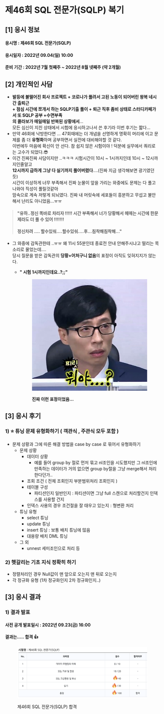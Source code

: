 # 제46회 SQL 전문가(SQLP) 복기

## \[1] 응시 정보&#x20;

#### 응시명 : 제46회 SQL 전문가(SQLP)

#### 응시일자 : 2022년 09.04(일) 10:00

#### 준비 기간 : 2022년 7월 첫째주 \~ 2022년 8월 넷째주 (약 2개월)

## \[2] 개인적인 사담

* **발등에 불떨어진 회사 프로젝트 +  코로나가 풀려서 고된 노동이 되어버린 왕복 네시간 출퇴근**\
  **+ 점심 시간에 쪼개서 하는 SQLP기출 풀이 + 퇴근 직후 좀비 상태로 스터디카페가서 또 SQLP 공부 +수면부족**\
  **의 콜라보가 매일매일 반복된 상황에서**...\
  모든 심신이 지친 상태에서 시험에 응시하고나서 쓴 후기라 이번 후기는 짧다...
* 만약 46회에 낙방한다면 ... 47회때에는 더 개념을 선명하게 명확히 머리에 이고 문제를 좀 더 **유형화**하며 공부하면서 실전에 대비해야할 것 같다.\
  이번에두 마음에 확신이 안 선다. 참 쉽지 않은 시험이야 ! 덕분에 실무에서 쿼리로는 고수가 되었다.😎
* 이건 진짜진짜 사담이지만 ..ㅋㅋㅋ 시험시간이 10시 \~ 1시까지인데  10시 \~ 12시까지인줄알고\
  **12시까지 급하게 그냥 다 실기까지 풀어버렸다**....(진짜 지금 생각해보면 광기였던듯)\
  시간이 이상하게 너무 부족해서 진짜 눈물이 앞을 가리는 와중에도 문제는 다 풀고 나와야 직성이 풀릴것같아 \
  맘속으로 계속 저렇게 되뇌였다. 진짜 내 머릿속에 세포들이 흥분하고 무섭고 불안해서 난리도 아니었음...ㅠㅠ

> #### "유하..정신 똑바로 차리자 !!!!! 시간 부족해서 너가 당황해서 헤매는 시간에 한문제라도 더 풀 수 있어 !!!!!!!
>
> #### 정신차려 .... 할수있숴....할수있숴....후...침착해침착해..."

* 그 와중에 감독관한테 ..ㅠㅠ 왜 11시 55분인데 종료전 안내 안해주시냐고 떨리는 목소리로 물었는데....\
  당시 질문을 받은 감독관의 **당황+어처구니 없음**의 표정이 아직도 잊혀지지가 않는다.
  *   **" 시험 1시까지인데요..?;;"**

      <figure><img src="../.gitbook/assets/image.png" alt=""><figcaption><p> <strong>진짜 이런 표정이었음...</strong></p></figcaption></figure>

## \[3] 응시 후기 <a href="#1" id="1"></a>

### 1) ⭐️ 튜닝 문제 유형화하기 ( 객관식 , 주관식 모두 포함 ) <a href="#1" id="1"></a>

* 문제 상황과 그에 따른 해결 방법을 case by case 로 묶어서 유형화하기
  * 문제 상황
    * 데이터 상황
      * 예를 들어 group by 절로 먼저 묶고 nl조인을 시도했지만 그 nl조인에 만족하는 데이터가 거의 없으면 group by절을 그냥 merge해서 처리한다던가..
    * 조회 조건 ( 전체 조회인지 부분범위처리 조회인지 )
    * 테이블 구성
      * 파티션인지 일반인지 : 파티션이면 그냥 full 스캔으로 처리할건지 인덱스를 사용할 건지
    * 인덱스 사용의 경우 조건절을 잘 태우고 있는지 : 형변환 처리
  * 튜닝 유형
    * select 튜닝
    * update 튜닝
    * insert 튜닝 : 보통 배치 튜닝에 많음
    * 대용량 배치 DML 튜닝
  * 그 외
    * unnest 세미조인으로 처리 등

### 2) 헷갈리는 기초 지식 정확히 하기 <a href="#2" id="2"></a>

* 정렬처리인 경우 Null값이 맨 앞으로 오는지 맨 뒤로 오는지
* 각 정규화 유형 (1차 정규화인지 2차 정규화인지..)

## **\[3]** 응시 결과

### 1) 결과 발표

#### 사전 공개 발표일시 : 2022년 09.23(금) 16:00

#### 결과는..... 합격 👍

<figure><img src="../.gitbook/assets/image (2).png" alt=""><figcaption><p> 제46회 SQL 전문가(SQLP) 합격 </p></figcaption></figure>

